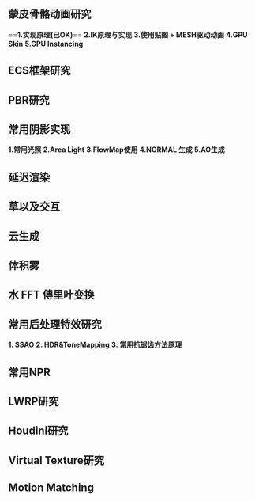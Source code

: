 ## 蒙皮骨骼动画研究
==**1.实现原理(已OK)**==
**2.IK原理与实现**
**3.使用贴图 + MESH驱动动画**
**4.GPU Skin**
**5.GPU Instancing**


## ECS框架研究

## PBR研究

## 常用阴影实现
**1.常用光照**
**2.Area Light**
**3.FlowMap使用**
**4.NORMAL 生成**
**5.AO生成**

## 延迟渲染

## 草以及交互

## 云生成

## 体积雾

## 水 FFT 傅里叶变换

## 常用后处理特效研究
**1. SSAO**
**2. HDR&ToneMapping**
**3. 常用抗锯齿方法原理**

## 常用NPR

## LWRP研究

## Houdini研究

## Virtual Texture研究

## Motion Matching
